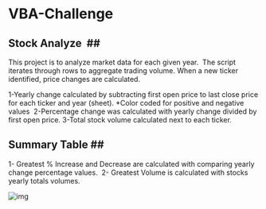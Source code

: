 # VBA-Challenge #

## Stock Analyze  ## 
This project is to analyze market data for each given year.  The script iterates through rows to aggregate trading volume. 
When a new ticker identified, price changes are calculated.

1-Yearly change calculated by subtracting first open price to last close price for each ticker and year (sheet).
*Color coded for positive and negative values 
2-Percentage change was calculated with yearly change divided by first open price.
3-Total stock volume calculated next to each ticker.  

## Summary Table ## 
1-  Greatest % Increase and Decrease are calculated with comparing yearly change percentage values.
 2- Greatest Volume is calculated with stocks yearly totals volumes.  

![img](https://cdn.corporatefinanceinstitute.com/assets/stock-market-index-1024x768.jpeg)
